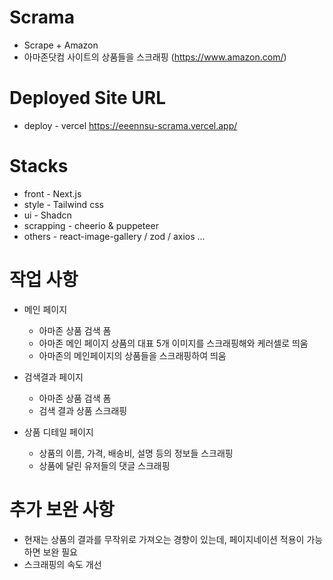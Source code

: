 # Scrama
- Scrape + Amazon 
- 아마존닷컴 사이트의 상품들을 스크래핑 (https://www.amazon.com/)

# Deployed Site URL
- deploy - vercel
https://eeennsu-scrama.vercel.app/

# Stacks
- front - Next.js
- style - Tailwind css
- ui - Shadcn
- scrapping - cheerio & puppeteer
- others - react-image-gallery / zod / axios ... 

# 작업 사항
  - 메인 페이지
      - 아마존 상품 검색 폼   
      - 아마존 메인 페이지 상품의 대표 5개 이미지를 스크래핑해와 케러셀로 띄움
      - 아마존의 메인페이지의 상품들을 스크래핑하여 띄움

  - 검색결과 페이지
      - 아마존 상품 검색 폼
      - 검색 결과 상품 스크래핑

  - 상품 디테일 페이지
      - 상품의 이름, 가격, 배송비, 설명 등의 정보들 스크래핑
      - 상품에 달린 유저들의 댓글 스크래핑
   
# 추가 보완 사항
  - 현재는 상품의 결과를 무작위로 가져오는 경향이 있는데, 페이지네이션 적용이 가능하면 보완 필요
  - 스크래핑의 속도 개선





